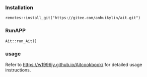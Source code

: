 ### Installation

```
remotes::install_git("https://gitee.com/anhuikylin/ait.git")
```
### RunAPP

```
Ait::run_Ait()
```

### usage

Refer to https://w1996jy.github.io/Aitcookbook/ for detailed usage instructions.
